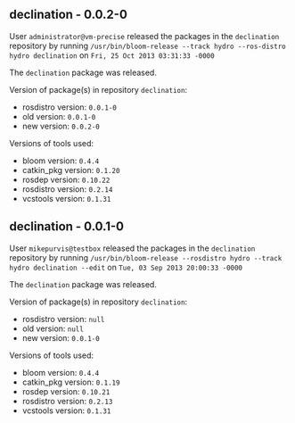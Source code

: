 ## declination - 0.0.2-0

User `administrator@vm-precise` released the packages in the `declination` repository by running `/usr/bin/bloom-release --track hydro --ros-distro hydro declination` on `Fri, 25 Oct 2013 03:31:33 -0000`

The `declination` package was released.

Version of package(s) in repository `declination`:
- rosdistro version: `0.0.1-0`
- old version: `0.0.1-0`
- new version: `0.0.2-0`

Versions of tools used:
- bloom version: `0.4.4`
- catkin_pkg version: `0.1.20`
- rosdep version: `0.10.22`
- rosdistro version: `0.2.14`
- vcstools version: `0.1.31`


## declination - 0.0.1-0

User `mikepurvis@testbox` released the packages in the `declination` repository by running `/usr/bin/bloom-release --rosdistro hydro --track hydro declination --edit` on `Tue, 03 Sep 2013 20:00:33 -0000`

The `declination` package was released.

Version of package(s) in repository `declination`:
- rosdistro version: `null`
- old version: `null`
- new version: `0.0.1-0`

Versions of tools used:
- bloom version: `0.4.4`
- catkin_pkg version: `0.1.19`
- rosdep version: `0.10.21`
- rosdistro version: `0.2.13`
- vcstools version: `0.1.31`


